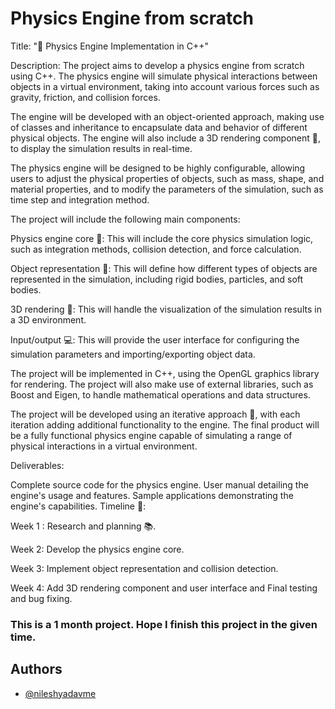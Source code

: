 
# Physics Engine from scratch

Title: "🔬 Physics Engine Implementation in C++"

Description: The project aims to develop a physics engine from scratch using C++. The physics engine will simulate physical interactions between objects in a virtual environment, taking into account various forces such as gravity, friction, and collision forces.

The engine will be developed with an object-oriented approach, making use of classes and inheritance to encapsulate data and behavior of different physical objects. The engine will also include a 3D rendering component 🎥, to display the simulation results in real-time.

The physics engine will be designed to be highly configurable, allowing users to adjust the physical properties of objects, such as mass, shape, and material properties, and to modify the parameters of the simulation, such as time step and integration method.

The project will include the following main components:

Physics engine core 🔧: This will include the core physics simulation logic, such as integration methods, collision detection, and force calculation.

Object representation 🧱: This will define how different types of objects are represented in the simulation, including rigid bodies, particles, and soft bodies.

3D rendering 🌅: This will handle the visualization of the simulation results in a 3D environment.

Input/output 💻: This will provide the user interface for configuring the simulation parameters and importing/exporting object data.

The project will be implemented in C++, using the OpenGL graphics library for rendering. The project will also make use of external libraries, such as Boost and Eigen, to handle mathematical operations and data structures.

The project will be developed using an iterative approach 🔄, with each iteration adding additional functionality to the engine. The final product will be a fully functional physics engine capable of simulating a range of physical interactions in a virtual environment.

Deliverables:

Complete source code for the physics engine.
User manual detailing the engine's usage and features.
Sample applications demonstrating the engine's capabilities.
Timeline 📅:

Week 1 : Research and planning 📚.

Week 2: Develop the physics engine core.

Week 3: Implement object representation and collision detection.

Week 4: Add 3D rendering component and user interface and Final testing and bug fixing.

### This is a 1 month project. Hope I finish this project in the given time.


## Authors

- [@nileshyadavme](https://www.github.com/nileshyadavme)

